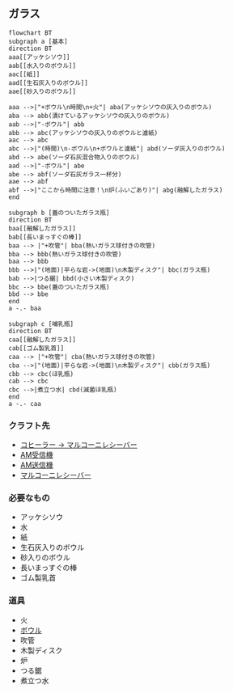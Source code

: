 ## ガラス
```mermaid
flowchart BT
subgraph a [基本]
direction BT
aaa[[アッケシソウ]]
aab[[水入りのボウル]]
aac[[紙]]
aad[[生石灰入りのボウル]]
aae[[砂入りのボウル]]

aaa -->|"+ボウル\n時間\n+火"| aba(アッケシソウの灰入りのボウル)
aba --> abb(漬けているアッケシソウの灰入りのボウル)
aab -->|"-ボウル"| abb
abb --> abc(アッケシソウの灰入りのボウルと濾紙)
aac --> abc
abc -->|"(時間)\n-ボウル\n+ボウルと濾紙"| abd(ソーダ灰入りのボウル)
abd --> abe(ソーダ石灰混合物入りのボウル)
aad -->|"-ボウル"| abe
abe --> abf(ソーダ石灰ガラス一杯分)
aae --> abf
abf -->|"ここから時間に注意！\n炉(ふいごあり)"| abg(融解したガラス)
end

subgraph b [蓋のついたガラス瓶]
direction BT
baa[[融解したガラス]]
bab[[長いまっすぐの棒]]
baa --> |"+吹管"| bba(熱いガラス球付きの吹管)
bba --> bbb(熱いガラス球付きの吹管)
baa --> bbb
bbb -->|"(地面)|平らな岩->(地面)\n木製ディスク"| bbc(ガラス瓶)
bab -->|つる鋸| bbd(小さい木製ディスク)
bbc --> bbe(蓋のついたガラス瓶)
bbd --> bbe
end
a -.- baa

subgraph c [哺乳瓶]
direction BT
caa[[融解したガラス]]
cab[[ゴム製乳首]]
caa --> |"+吹管"| cba(熱いガラス球付きの吹管)
cba -->|"(地面)|平らな岩->(地面)\n木製ディスク"| cbb(ガラス瓶)
cbb --> cbc(ほ乳瓶)
cab --> cbc
cbc -->|煮立つ水| cbd(滅菌ほ乳瓶)
end
a -.- caa
```
### クラフト先
* [コヒーラー -> マルコーニレシーバー](https://github.com/aya-0p/yah-craft-recipe/blob/main/AM-marconi-parts.md)
* [AM受信機](https://github.com/aya-0p/yah-craft-recipe/blob/main/AM-receiver.md)
* [AM送信機](https://github.com/aya-0p/yah-craft-recipe/blob/main/AM-transmitter.md)
* [マルコーニレシーバー](https://github.com/aya-0p/yah-craft-recipe/blob/main/Marconi-receiver.md)
### 必要なもの
* アッケシソウ
* 水
* 紙
* 生石灰入りのボウル
* 砂入りのボウル
* 長いまっすぐの棒
* ゴム製乳首
### 道具
* 火
* [ボウル](https://github.com/aya-0p/yah-craft-recipe/blob/main/Clay.md)
* 吹管
* 木製ディスク
* 炉
* つる鋸
* 煮立つ水
